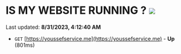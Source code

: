 # IS MY WEBSITE RUNNING ? [![](https://img.shields.io/static/v1?label=Sponsor&message=%E2%9D%A4&logo=GitHub&color=%23fe8e86)](https://github.com/sponsors/<username>)

Last updated: **8/31/2023, 4:12:40 AM**

- `GET` [https://youssefservice.me](https://youssefservice.me) - **Up** (801ms)
